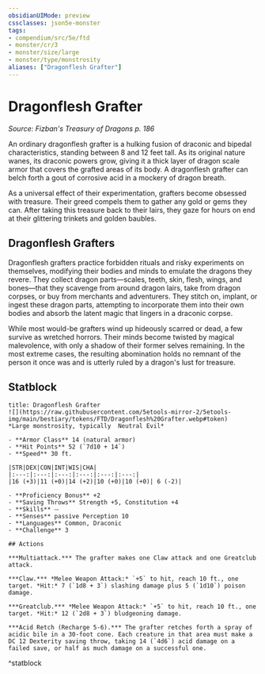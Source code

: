 ```yaml
---
obsidianUIMode: preview
cssclasses: json5e-monster
tags:
- compendium/src/5e/ftd
- monster/cr/3
- monster/size/large
- monster/type/monstrosity
aliases: ["Dragonflesh Grafter"]
---
```

# Dragonflesh Grafter
*Source: Fizban's Treasury of Dragons p. 186*  

An ordinary dragonflesh grafter is a hulking fusion of draconic and bipedal characteristics, standing between 8 and 12 feet tall. As its original nature wanes, its draconic powers grow, giving it a thick layer of dragon scale armor that covers the grafted areas of its body. A dragonflesh grafter can belch forth a gout of corrosive acid in a mockery of dragon breath.

As a universal effect of their experimentation, grafters become obsessed with treasure. Their greed compels them to gather any gold or gems they can. After taking this treasure back to their lairs, they gaze for hours on end at their glittering trinkets and golden baubles.

## Dragonflesh Grafters

Dragonflesh grafters practice forbidden rituals and risky experiments on themselves, modifying their bodies and minds to emulate the dragons they revere. They collect dragon parts—scales, teeth, skin, flesh, wings, and bones—that they scavenge from around dragon lairs, take from dragon corpses, or buy from merchants and adventurers. They stitch on, implant, or ingest these dragon parts, attempting to incorporate them into their own bodies and absorb the latent magic that lingers in a draconic corpse.

While most would-be grafters wind up hideously scarred or dead, a few survive as wretched horrors. Their minds become twisted by magical malevolence, with only a shadow of their former selves remaining. In the most extreme cases, the resulting abomination holds no remnant of the person it once was and is utterly ruled by a dragon's lust for treasure.

## Statblock

```ad-statblock
title: Dragonflesh Grafter
![](https://raw.githubusercontent.com/5etools-mirror-2/5etools-img/main/bestiary/tokens/FTD/Dragonflesh%20Grafter.webp#token)
*Large monstrosity, typically  Neutral Evil*

- **Armor Class** 14 (natural armor)
- **Hit Points** 52 (`7d10 + 14`)
- **Speed** 30 ft.

|STR|DEX|CON|INT|WIS|CHA|
|:---:|:---:|:---:|:---:|:---:|:---:|
|16 (+3)|11 (+0)|14 (+2)|10 (+0)|10 (+0)| 6 (-2)|

- **Proficiency Bonus** +2
- **Saving Throws** Strength +5, Constitution +4
- **Skills** ⏤
- **Senses** passive Perception 10
- **Languages** Common, Draconic
- **Challenge** 3

## Actions

***Multiattack.*** The grafter makes one Claw attack and one Greatclub attack.

***Claw.*** *Melee Weapon Attack:* `+5` to hit, reach 10 ft., one target. *Hit:* 7 (`1d8 + 3`) slashing damage plus 5 (`1d10`) poison damage.

***Greatclub.*** *Melee Weapon Attack:* `+5` to hit, reach 10 ft., one target. *Hit:* 12 (`2d8 + 3`) bludgeoning damage.

***Acid Retch (Recharge 5-6).*** The grafter retches forth a spray of acidic bile in a 30-foot cone. Each creature in that area must make a DC 12 Dexterity saving throw, taking 14 (`4d6`) acid damage on a failed save, or half as much damage on a successful one.
```
^statblock